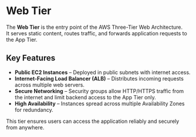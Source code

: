 # Web Tier

The **Web Tier** is the entry point of the AWS Three-Tier Web Architecture.  
It serves static content, routes traffic, and forwards application requests to the App Tier.

## Key Features
- **Public EC2 Instances** – Deployed in public subnets with internet access.
- **Internet-Facing Load Balancer (ALB)** – Distributes incoming requests across multiple web servers.
- **Secure Networking** – Security groups allow HTTP/HTTPS traffic from the internet and limit backend access to the App Tier only.
- **High Availability** – Instances spread across multiple Availability Zones for redundancy.

This tier ensures users can access the application reliably and securely from anywhere.
